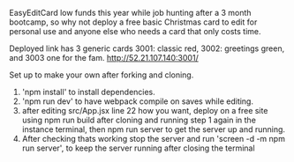 EasyEditCard
low funds this year while job hunting after a 3 month bootcamp, so why not deploy a free basic Christmas card to edit for personal use and anyone else who needs a card that only costs time.

Deployed link has 3 generic cards 3001: classic red, 3002: greetings green, and 3003 one for the fam.
http://52.21.107.140:3001/

Set up to make your own after forking and cloning.

1. 'npm install' to install dependencies.
2. 'npm run dev' to have webpack compile on saves while editing.
3. after editing src/App.jsx line 22 how you want, deploy on a free site using npm run build after cloning and running step 1 again in the instance terminal, then npm run server to get the server up and running.
4. After checking thats working stop the server and run 'screen -d -m npm run server', to keep the server running after closing the terminal

